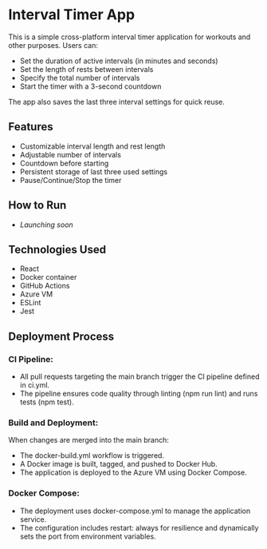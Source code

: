 # Interval Timer App

This is a simple cross-platform interval timer application for workouts and other purposes. Users can:
- Set the duration of active intervals (in minutes and seconds)
- Set the length of rests between intervals
- Specify the total number of intervals
- Start the timer with a 3-second countdown

The app also saves the last three interval settings for quick reuse.

## Features
- Customizable interval length and rest length
- Adjustable number of intervals
- Countdown before starting
- Persistent storage of last three used settings
- Pause/Continue/Stop the timer

## How to Run
- *Launching soon*

## Technologies Used
- React
- Docker container
- GitHub Actions
- Azure VM
- ESLint
- Jest

## Deployment Process

### CI Pipeline:
- All pull requests targeting the main branch trigger the CI pipeline defined in ci.yml.
- The pipeline ensures code quality through linting (npm run lint) and runs tests (npm test).

### Build and Deployment:
When changes are merged into the main branch:
- The docker-build.yml workflow is triggered.
- A Docker image is built, tagged, and pushed to Docker Hub.
- The application is deployed to the Azure VM using Docker Compose.

### Docker Compose:
- The deployment uses docker-compose.yml to manage the application service.
- The configuration includes restart: always for resilience and dynamically sets the port from environment variables.